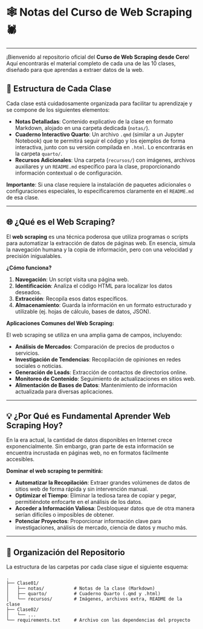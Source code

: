 # 🕸️ Notas del Curso de Web Scraping 🕷️

---

¡Bienvenido al repositorio oficial del **Curso de Web Scraping desde Cero**! Aquí encontrarás el material completo de cada una de las 10 clases, diseñado para que aprendas a extraer datos de la web.

## 🚀 Estructura de Cada Clase

Cada clase está cuidadosamente organizada para facilitar tu aprendizaje y se compone de los siguientes elementos:

* **Notas Detalladas**: Contenido explicativo de la clase en formato Markdown, alojado en una carpeta dedicada (`notas/`).
* **Cuaderno Interactivo Quarto**: Un archivo `.qmd` (similar a un Jupyter Notebook) que te permitirá seguir el código y los ejemplos de forma interactiva, junto con su versión compilada en `.html`. Lo encontrarás en la carpeta `quarto/`.
* **Recursos Adicionales**: Una carpeta (`recursos/`) con imágenes, archivos auxiliares y un `README.md` específico para la clase, proporcionando información contextual o de configuración.

**Importante**: Si una clase requiere la instalación de paquetes adicionales o configuraciones especiales, lo especificaremos claramente en el `README.md` de esa clase.

---

## 🌐 ¿Qué es el Web Scraping?

El **web scraping** es una técnica poderosa que utiliza programas o scripts para automatizar la extracción de datos de páginas web. En esencia, simula la navegación humana y la copia de información, pero con una velocidad y precisión inigualables.

**¿Cómo funciona?**

1.  **Navegación**: Un script visita una página web.
2.  **Identificación**: Analiza el código HTML para localizar los datos deseados.
3.  **Extracción**: Recopila esos datos específicos.
4.  **Almacenamiento**: Guarda la información en un formato estructurado y utilizable (ej. hojas de cálculo, bases de datos, JSON).

**Aplicaciones Comunes del Web Scraping:**

El web scraping se utiliza en una amplia gama de campos, incluyendo:

* **Análisis de Mercados**: Comparación de precios de productos o servicios.
* **Investigación de Tendencias**: Recopilación de opiniones en redes sociales o noticias.
* **Generación de Leads**: Extracción de contactos de directorios online.
* **Monitoreo de Contenido**: Seguimiento de actualizaciones en sitios web.
* **Alimentación de Bases de Datos**: Mantenimiento de información actualizada para diversas aplicaciones.

---

## 💡 ¿Por Qué es Fundamental Aprender Web Scraping Hoy?

En la era actual, la cantidad de datos disponibles en Internet crece exponencialmente. Sin embargo, gran parte de esta información se encuentra incrustada en páginas web, no en formatos fácilmente accesibles.

**Dominar el web scraping te permitirá:**

* **Automatizar la Recopilación**: Extraer grandes volúmenes de datos de sitios web de forma rápida y sin intervención manual.
* **Optimizar el Tiempo**: Eliminar la tediosa tarea de copiar y pegar, permitiéndote enfocarte en el análisis de los datos.
* **Acceder a Información Valiosa**: Desbloquear datos que de otra manera serían difíciles o imposibles de obtener.
* **Potenciar Proyectos**: Proporcionar información clave para investigaciones, análisis de mercado, ciencia de datos y mucho más.

---

## 📂 Organización del Repositorio

La estructura de las carpetas por cada clase sigue el siguiente esquema:

```plaintext
.
├── Clase01/
│   ├── notas/           # Notas de la clase (Markdown)
│   ├── quarto/          # Cuaderno Quarto (.qmd y .html)
│   └── recursos/        # Imágenes, archivos extra, README de la clase
├── Clase02/
│   └── ...
└── requirements.txt     # Archivo con las dependencias del proyecto
```